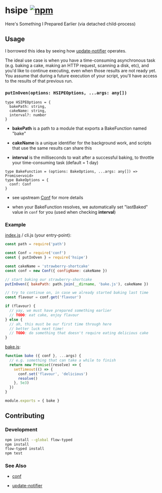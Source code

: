 # hsipe [![npm](https://img.shields.io/npm/v/hsipe.svg?maxAge=2592000)](https://www.npmjs.com/package/hsipe)

Here's Something I Prepared Earlier (via detached child-process)


## Usage

I borrowed this idea by seeing how [update-notifier](https://github.com/yeoman/update-notifier) operates.

The ideal use case is when you have a time-consuming asynchronous task
(e.g. baking a cake, making an HTTP request, scanning a disk, etc),
and you'd like to continue executing,
even when those results are not ready yet.
You assume that during a future execution of your script,
you'll have access to the results of that previous run.


### `putInOven(options: HSIPEOptions, ...args: any[])`

```flowtype
type HSIPEOptions = {
  bakePath: string,
  cakeName: string,
  interval?: number
}
```

-   **bakePath** is a path to a module that exports a BakeFunction named "bake"

-   **cakeName** is a unique identifier for the background work,
  and scripts that use the same results can share this

-   **interval** is the milliseconds to wait after a successful baking,
  to throttle your time-consuming task (default = 1 day)


```flowtype
type BakeFunction = (options: BakeOptions, ...args: any[]) => Promise<void>
type BakeOptions = {
  conf: Conf
}
```

-   see upstream [Conf](https://github.com/sindresorhus/conf) for more details

-   when your BakeFunction resolves, we automatically set "lastBaked" value in `conf` for you (used when checking **interval**)


### Example

[index.js](./example/index.js) / cli.js (your entry-point):

```js
const path = require('path')

const Conf = require('conf')
const { putInOven } = require('hsipe')

const cakeName = 'strawberry-shortcake'
const conf = new Conf({ configName: cakeName })

// start baking our strawberry-shortcake
putInOven({ bakePath: path.join(__dirname, 'bake.js'), cakeName })

// try to continue on, in case we already started baking last time
const flavour = conf.get('flavour')

if (flavour) {
  // yay, we must have prepared something earlier
  // TODO: eat cake, enjoy flavour
} else {
  // ah, this must be our first time through here
  // better luck next time!
  // TODO: do something that doesn't require eating delicious cake
}
```

[bake.js](./example/bake.js):

```js
function bake ({ conf }, ...args) {
  // e.g. something that can take a while to finish
  return new Promise((resolve) => {
    setTimeout(() => {
      conf.set('flavour', 'delicious')
      resolve()
    }, 5e3)
  })
}

module.exports = { bake }
```


## Contributing

### Development

```sh
npm install --global flow-typed
npm install
flow-typed install
npm test
```


### See Also

-   [conf](https://github.com/sindresorhus/conf)

-   [update-notifier](https://github.com/yeoman/update-notifier)
